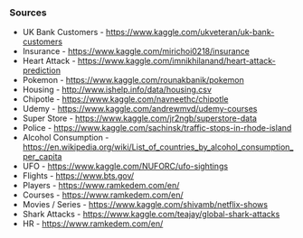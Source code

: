 ### Sources

* UK Bank Customers - https://www.kaggle.com/ukveteran/uk-bank-customers <br>
* Insurance - https://www.kaggle.com/mirichoi0218/insurance
* Heart Attack - https://www.kaggle.com/imnikhilanand/heart-attack-prediction
* Pokemon - https://www.kaggle.com/rounakbanik/pokemon
* Housing - http://www.ishelp.info/data/housing.csv
* Chipotle - https://www.kaggle.com/navneethc/chipotle
* Udemy - https://www.kaggle.com/andrewmvd/udemy-courses
* Super Store - https://www.kaggle.com/jr2ngb/superstore-data
* Police - https://www.kaggle.com/sachinsk/traffic-stops-in-rhode-island
* Alcohol Consumption - https://en.wikipedia.org/wiki/List_of_countries_by_alcohol_consumption_per_capita
* UFO - https://www.kaggle.com/NUFORC/ufo-sightings
* Flights - https://www.bts.gov/
* Players - https://www.ramkedem.com/en/
* Courses - https://www.ramkedem.com/en/
* Movies / Series - https://www.kaggle.com/shivamb/netflix-shows
* Shark Attacks - https://www.kaggle.com/teajay/global-shark-attacks
* HR - https://www.ramkedem.com/en/
